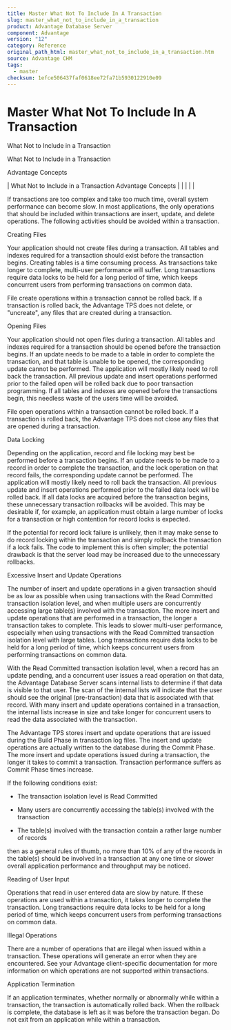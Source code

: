 ```yaml
---
title: Master What Not To Include In A Transaction
slug: master_what_not_to_include_in_a_transaction
product: Advantage Database Server
component: Advantage
version: "12"
category: Reference
original_path_html: master_what_not_to_include_in_a_transaction.htm
source: Advantage CHM
tags:
  - master
checksum: 1efce506437faf0618ee72fa71b5930122910e09
---
```


# Master What Not To Include In A Transaction

What Not to Include in a Transaction

What Not to Include in a Transaction

Advantage Concepts

| What Not to Include in a Transaction  Advantage Concepts |  |  |  |  |

If transactions are too complex and take too much time, overall system performance can become slow. In most applications, the only operations that should be included within transactions are insert, update, and delete operations. The following activities should be avoided within a transaction.

Creating Files

Your application should not create files during a transaction. All tables and indexes required for a transaction should exist before the transaction begins. Creating tables is a time consuming process. As transactions take longer to complete, multi-user performance will suffer. Long transactions require data locks to be held for a long period of time, which keeps concurrent users from performing transactions on common data.

File create operations within a transaction cannot be rolled back. If a transaction is rolled back, the Advantage TPS does not delete, or "uncreate", any files that are created during a transaction.

Opening Files

Your application should not open files during a transaction. All tables and indexes required for a transaction should be opened before the transaction begins. If an update needs to be made to a table in order to complete the transaction, and that table is unable to be opened, the corresponding update cannot be performed. The application will mostly likely need to roll back the transaction. All previous update and insert operations performed prior to the failed open will be rolled back due to poor transaction programming. If all tables and indexes are opened before the transactions begin, this needless waste of the users time will be avoided.

File open operations within a transaction cannot be rolled back. If a transaction is rolled back, the Advantage TPS does not close any files that are opened during a transaction.

Data Locking

Depending on the application, record and file locking may best be performed before a transaction begins. If an update needs to be made to a record in order to complete the transaction, and the lock operation on that record fails, the corresponding update cannot be performed. The application will mostly likely need to roll back the transaction. All previous update and insert operations performed prior to the failed data lock will be rolled back. If all data locks are acquired before the transaction begins, these unnecessary transaction rollbacks will be avoided. This may be desirable if, for example, an application must obtain a large number of locks for a transaction or high contention for record locks is expected.

If the potential for record lock failure is unlikely, then it may make sense to do record locking within the transaction and simply rollback the transaction if a lock fails. The code to implement this is often simpler; the potential drawback is that the server load may be increased due to the unnecessary rollbacks.

Excessive Insert and Update Operations

The number of insert and update operations in a given transaction should be as low as possible when using transactions with the Read Committed transaction isolation level, and when multiple users are concurrently accessing large table(s) involved with the transaction. The more insert and update operations that are performed in a transaction, the longer a transaction takes to complete. This leads to slower multi-user performance, especially when using transactions with the Read Committed transaction isolation level with large tables. Long transactions require data locks to be held for a long period of time, which keeps concurrent users from performing transactions on common data.

With the Read Committed transaction isolation level, when a record has an update pending, and a concurrent user issues a read operation on that data, the Advantage Database Server scans internal lists to determine if that data is visible to that user. The scan of the internal lists will indicate that the user should see the original (pre-transaction) data that is associated with that record. With many insert and update operations contained in a transaction, the internal lists increase in size and take longer for concurrent users to read the data associated with the transaction.

The Advantage TPS stores insert and update operations that are issued during the Build Phase in transaction log files. The insert and update operations are actually written to the database during the Commit Phase. The more insert and update operations issued during a transaction, the longer it takes to commit a transaction. Transaction performance suffers as Commit Phase times increase.

If the following conditions exist:

- The transaction isolation level is Read Committed

- Many users are concurrently accessing the table(s) involved with the transaction

- The table(s) involved with the transaction contain a rather large number of records

then as a general rules of thumb, no more than 10% of any of the records in the table(s) should be involved in a transaction at any one time or slower overall application performance and throughput may be noticed.

Reading of User Input

Operations that read in user entered data are slow by nature. If these operations are used within a transaction, it takes longer to complete the transaction. Long transactions require data locks to be held for a long period of time, which keeps concurrent users from performing transactions on common data.

Illegal Operations

There are a number of operations that are illegal when issued within a transaction. These operations will generate an error when they are encountered. See your Advantage client-specific documentation for more information on which operations are not supported within transactions.

Application Termination

If an application terminates, whether normally or abnormally while within a transaction, the transaction is automatically rolled back. When the rollback is complete, the database is left as it was before the transaction began. Do not exit from an application while within a transaction.
